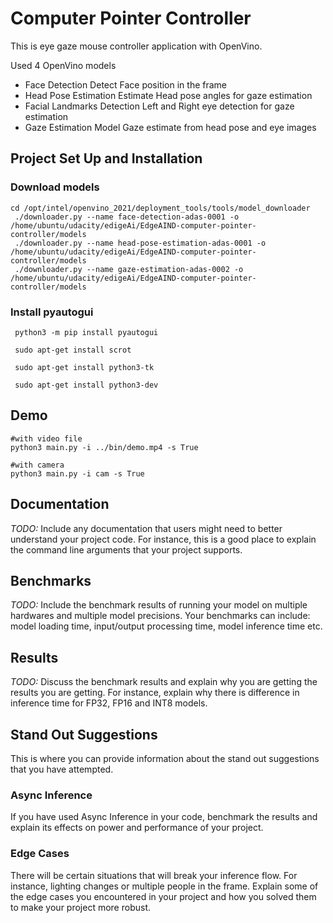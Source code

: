 # Computer Pointer Controller

This is eye gaze mouse controller application with OpenVino.

Used 4 OpenVino models

 - Face Detection
     Detect Face position in the frame 
 - Head Pose Estimation
     Estimate Head pose angles for gaze estimation
 - Facial Landmarks Detection
     Left and Right eye detection for gaze estimation
 - Gaze Estimation Model
     Gaze estimate from head pose and eye images

## Project Set Up and Installation

### Download models

    cd /opt/intel/openvino_2021/deployment_tools/tools/model_downloader
     ./downloader.py --name face-detection-adas-0001 -o /home/ubuntu/udacity/edigeAi/EdgeAIND-computer-pointer-controller/models
     ./downloader.py --name head-pose-estimation-adas-0001 -o /home/ubuntu/udacity/edigeAi/EdgeAIND-computer-pointer-controller/models
     ./downloader.py --name gaze-estimation-adas-0002 -o /home/ubuntu/udacity/edigeAi/EdgeAIND-computer-pointer-controller/models

### Install pyautogui
     python3 -m pip install pyautogui
     
     sudo apt-get install scrot

     sudo apt-get install python3-tk

     sudo apt-get install python3-dev


## Demo
    #with video file 
    python3 main.py -i ../bin/demo.mp4 -s True

    #with camera
    python3 main.py -i cam -s True 

## Documentation
*TODO:* Include any documentation that users might need to better understand your project code. For instance, this is a good place to explain the command line arguments that your project supports.

## Benchmarks
*TODO:* Include the benchmark results of running your model on multiple hardwares and multiple model precisions. Your benchmarks can include: model loading time, input/output processing time, model inference time etc.

## Results
*TODO:* Discuss the benchmark results and explain why you are getting the results you are getting. For instance, explain why there is difference in inference time for FP32, FP16 and INT8 models.

## Stand Out Suggestions
This is where you can provide information about the stand out suggestions that you have attempted.

### Async Inference
If you have used Async Inference in your code, benchmark the results and explain its effects on power and performance of your project.

### Edge Cases
There will be certain situations that will break your inference flow. For instance, lighting changes or multiple people in the frame. Explain some of the edge cases you encountered in your project and how you solved them to make your project more robust.
